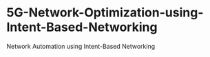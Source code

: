 # 5G-Network-Optimization-using-Intent-Based-Networking
Network Automation using Intent-Based Networking
